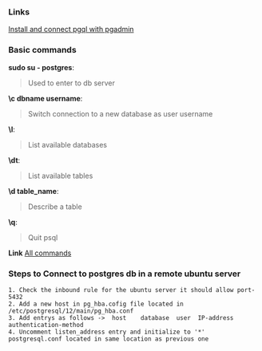 ### Links
<a href="https://www.tecmint.com/install-postgresql-and-pgadmin-in-ubuntu/">Install and connect pgql with pgadmin</a>      

### Basic commands
**sudo su - postgres**:   
>Used to enter to db server   

**\c dbname username**:    
>Switch connection to a new database as user username   

**\l**:    
>List available databases   

**\dt**:    
>List available tables   

**\d table_name**:    
>Describe a table   

**\q**:    
>Quit psql

**Link**
<a href="https://www.postgresqltutorial.com/psql-commands/">All commands</a>




### Steps to Connect to postgres db in a remote ubuntu server
```
1. Check the inbound rule for the ubuntu server it should allow port-5432   
2. Add a new host in pg_hba.cofig file located in  /etc/postgresql/12/main/pg_hba.conf    
3. Add entrys as follows ->  host    database  user  IP-address   authentication-method    
4. Uncomment listen_address entry and initialize to '*' postgresql.conf located in same location as previous one
``` 

